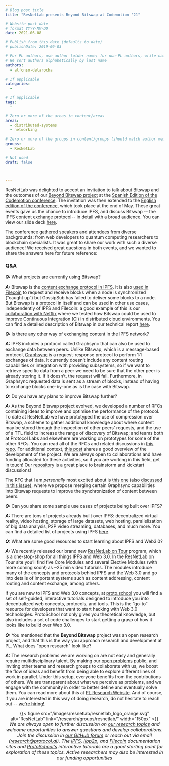 ```yaml
---
# Blog post title
title: "ResNetLab presents Beyond Bitswap at Codemotion '21"

# Website post date
# format YYYY-MM-DD
date: 2021-06-08

# Publish from this date (defaults to date)
# publishDate: 2019-09-03

# For PL authors, use author folder name; for non-PL authors, write name as in paper within ""
# We sort authors alphabetically by last name
authors:
  - alfonso-delarocha

# If applicable
categories:
  -

# If applicable
tags:
  -

# Zero or more of the areas in content/areas
areas:
  - distributed-systems
  - networking

# Zero or more of the groups in content/groups (should match author membership)
groups:
  - ResNetLab

# Not used
draft: false



---
```


ResNetLab was delighted to accept an invitation to talk about Bitswap and the outcomes of our [Beyond Bitswap project](/blog/2021/beyond-swapping-bits-project-review-and-preview/) at the [Spanish Edition of the Codemotion conference](https://events.codemotion.com/conferences/online/2021/online-tech-conference-spanish-edition-spring/agenda). The invitation was then extended to the [English edition of the conference](https://events.codemotion.com/conferences/online/2021/online-tech-conference-spring/agenda), which took place at the end of May. These great events gave us the chance to introduce IPFS, and discuss Bitswap -- the IPFS content exchange protocol-- in detail with a broad audience. You can view our slide deck [here](https://gateway.ipfs.io/ipfs/QmRssQ1BAenEb8XM9re2EiSTc9n1hDhrGW3pmpM2NFKsHd).

The conference gathered speakers and attendees from diverse backgrounds: from web developers to quantum computing researchers to blockchain specialists. It was great to share our work with such a diverse audience! We received great questions in both events, and we wanted to share the answers here for future reference:

### **Q&A**


***Q:*** What projects are currently using Bitswap?

***A:*** Bitswap is the [content exchange protocol in IPFS](https://docs.ipfs.io/concepts/bitswap/#bitswap). It is also [used in Filecoin](https://spec.filecoin.io#section-libraries.ipfs.bitswap) to request and receive blocks when a node is synchronized (“caught up”) but GossipSub has failed to deliver some blocks to a node. But Bitswap is a protocol in itself and can be used in other use cases, independently of IPFS and Filecoin: a good example of this is our [collaboration with Netflix](https://blog.ipfs.io/2020-02-14-improved-bitswap-for-container-distribution/) where we tested how Bitswap could be used to improve Continuous Integration (CI) in distributed cloud environments. You can find a detailed description of Bitswap in our technical report [here](/publications/accelerating-content-routing-with-bitswap-a-multi-path-file-transfer-protocol-in-ipfs-and-filecoin/).

***Q:*** Is there any other way of exchanging content in the IPFS network?

***A:*** IPFS includes a protocol called Graphsync that can also be used to exchange data between peers. Unlike Bitswap, which is a message-based protocol, [Graphsync](https://docs.ipfs.io/concepts/glossary/#graphsync) is a request-response protocol to perform 1:1 exchanges of data. It currently doesn’t include any content routing capabilities or integration with providing subsystems, so if we want to retrieve specific data from a peer we need to be sure that the other peer is already storing it. If it doesn’t, the request will fail. Furthermore, in Graphsync requested data is sent as a stream of blocks, instead of having to exchange blocks one-by-one as is the case with Bitswap.

***Q:*** Do you have any plans to improve Bitswap further?

***A:*** As the Beyond Bitswap project evolved, we developed a number of RFCs containing ideas to improve and optimise the performance of the protocol. To date at ResNetLab we have prototyped the use of compression over Bitswap, a scheme to gather additional knowledge about where content may be stored through the inspection of other peers' requests, and the use of a TTL field to increase the range of discovery of Bitswap; and  teams both at Protocol Labs and elsewhere are working on prototypes for some of the other RFCs. You can read all of the RFCs and related discussions in [this repo](https://github.com/protocol/beyond-bitswap). For additional context, [this post](/blog/2021/beyond-swapping-bits-project-review-and-preview/) shares a good overview of the development of the project. We are always open to collaborations and have funding allocated for these activities, so if you are working in this field, get in touch! Our [repository](https://github.com/protocol/ResNetLab/discussions) is a great place to brainstorm and kickstart discussions!

The RFC that I am *personally* most excited about is [this one](https://github.com/protocol/beyond-bitswap/tree/master/RFC/rfcBBL1201) (also [discussed in this issue](https://github.com/protocol/beyond-bitswap/issues/25)), where we propose merging certain Graphsync capabilities into Bitswap requests to improve the synchronization of content between peers.

***Q:*** Can you share some sample use cases of projects being built over IPFS?

***A:*** There are tons of projects already built over IPFS:  decentralized virtual reality, video hosting, storage of large datasets, web hosting, parallelization of big data analysis, P2P video streaming, databases, and much more. You can find a detailed list of projects using IPFS [here](https://docs.ipfs.io/concepts/usage-ideas-examples/).

***Q:*** What are some good resources to start learning about IPFS and Web3.0?

***A:*** We recently released our brand new [ResNetLab on Tour](/tutorials/resnetlab-on-tour/) program, which is a one-stop-shop for all things IPFS and Web 3.0. In the ResNetLab on Tour site you’ll find five Core Modules and several Elective Modules (with more coming soon!) as ~25 min video tutorials. The modules introduce many of the concepts and protocols behind IPFS and the Web 3.0 and go into details of important systems such as content addressing, content routing and content exchange, among others.

If you are new to IPFS and Web 3.0 concepts, at [proto.school](https://proto.school) you will find a set of self-guided, interactive tutorials designed to introduce you into decentralized web concepts, protocols, and tools. This is the “go-to” resource for developers that want to start hacking with Web 3.0 technologies. ProtoSchool not only gives you theoretical knowledge, but also includes a set of code challenges to start getting a grasp of how it looks like to build over Web 3.0.

***Q:*** You mentioned that the **Beyond Bitswap** project was an open research project, and that this is the way you approach research and development at PL. What does "open research" look like?

***A:*** The research problems we are working on are not easy and generally require multidisciplinary talent. By making our [open problems](https://github.com/protocol/ResNetLab#research) public, and inviting other teams and research groups to collaborate with us, we boost the flow of ideas and benefit from being able to explore different lines of work in parallel. Under this setup, everyone benefits from the contributions of others. We are transparent about what we perceive as problems, and we engage with the community in order to better define and eventually solve them. You can read more about this at [PL Research Website](/outreach/). And of course, if you are interested in this way of doing research, do not hesitate to reach out -- [we're hiring!](https://jobs.lever.co/protocol).



<center>{{< figure src="/images/resnetlab/resnetlab_logo_orange.svg" alt="ResNetLab" link="/research/groups/resnetlab/" width="150px" >}}</center>

<center style=font-size:11pt><i> We are always open to further discussion on <a href="https://github.com/protocol/ResNetLab#research">our research topics</a> and welcome opportunities to answer questions and develop collaborations. Join the discussion in <a href="https://github.com/protocol/ResNetLab/discussions">our GitHub forum</a> or reach out via email (<a href="mailto:research@protocol.ai">research@protocol.ai</a>). The <a href="https://docs.ipfs.io">IPFS</a>, <a href="https://docs.libp2p.io">libp2p</a>, and <a href="https://docs.filecoin.io">Filecoin</a> documentation sites and <a href="https://proto.school"> ProtoSchool's</a> interactive tutorials are a good starting point for exploration of these topics. Active researchers may also be interested in our <a href="https://grants.protocol.ai"> funding opportunities </a></i></center>
